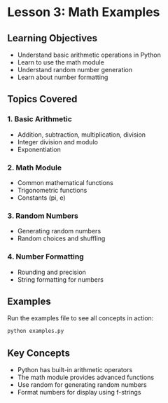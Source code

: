 # Lesson 3: Math Examples

## Learning Objectives

- Understand basic arithmetic operations in Python
- Learn to use the math module
- Understand random number generation
- Learn about number formatting

## Topics Covered

### 1. Basic Arithmetic
- Addition, subtraction, multiplication, division
- Integer division and modulo
- Exponentiation

### 2. Math Module
- Common mathematical functions
- Trigonometric functions
- Constants (pi, e)

### 3. Random Numbers
- Generating random numbers
- Random choices and shuffling

### 4. Number Formatting
- Rounding and precision
- String formatting for numbers

## Examples

Run the examples file to see all concepts in action:

```bash
python examples.py
```

## Key Concepts

- Python has built-in arithmetic operators
- The math module provides advanced functions
- Use random for generating random numbers
- Format numbers for display using f-strings
